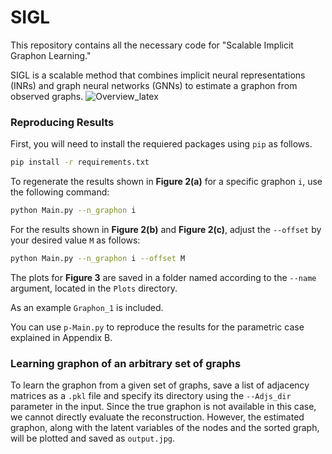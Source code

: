 # SIGL

This repository contains all the necessary code for "Scalable Implicit Graphon Learning."

SIGL is a scalable method that combines implicit neural representations (INRs) and graph neural networks (GNNs) to estimate a graphon from observed graphs. 
![Overview_latex](https://github.com/user-attachments/assets/ace191e8-28d1-4b64-8055-abb085fd806e)


### Reproducing Results

First, you will need to install the requiered packages using `pip` as follows.

```sh
pip install -r requirements.txt
```

To regenerate the results shown in **Figure 2(a)** for a specific graphon `i`, use the following command:

```bash
python Main.py --n_graphon i
```

For the results shown in **Figure 2(b)** and **Figure 2(c)**, adjust the `--offset` by your desired value `M` as follows:

```bash
python Main.py --n_graphon i --offset M
```

The plots for **Figure 3** are saved in a folder named according to the `--name` argument, located in the `Plots` directory.

As an example `Graphon_1` is included.

You can use `p-Main.py` to reproduce the results for the parametric case explained in Appendix B.

### Learning graphon of an arbitrary set of graphs

To learn the graphon from a given set of graphs, save a list of adjacency matrices as a `.pkl` file and specify its directory using the `--Adjs_dir` parameter in the input. Since the true graphon is not available in this case, we cannot directly evaluate the reconstruction. However, the estimated graphon, along with the latent variables of the nodes and the sorted graph, will be plotted and saved as `output.jpg`.
